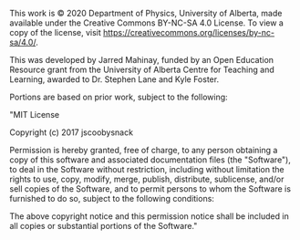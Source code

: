 This work is © 2020 Department of Physics, University of Alberta, made available under the Creative Commons BY-NC-SA 4.0 License.  To view a copy of the license, visit https://creativecommons.org/licenses/by-nc-sa/4.0/.

This was developed by Jarred Mahinay, funded by an Open Education Resource grant from the University of Alberta Centre for Teaching and Learning, awarded to Dr. Stephen Lane and Kyle Foster.


Portions are based on prior work, subject to the following:

"MIT License

Copyright (c) 2017 jscoobysnack

Permission is hereby granted, free of charge, to any person obtaining a copy
of this software and associated documentation files (the "Software"), to deal
in the Software without restriction, including without limitation the rights
to use, copy, modify, merge, publish, distribute, sublicense, and/or sell
copies of the Software, and to permit persons to whom the Software is
furnished to do so, subject to the following conditions:

The above copyright notice and this permission notice shall be included in all
copies or substantial portions of the Software."